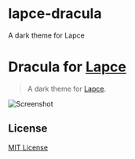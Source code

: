 # lapce-dracula
A dark theme for Lapce

# Dracula for [Lapce](https://lapce.dev/)

> A dark theme for [Lapce](https://lapce.dev/).

![Screenshot](./screenshot.png)

## License

[MIT License](./LICENSE)
